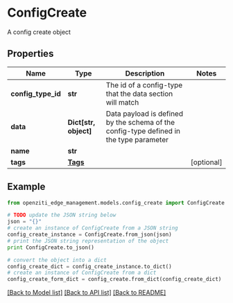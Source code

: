 # ConfigCreate

A config create object

## Properties
Name | Type | Description | Notes
------------ | ------------- | ------------- | -------------
**config_type_id** | **str** | The id of a config-type that the data section will match | 
**data** | **Dict[str, object]** | Data payload is defined by the schema of the config-type defined in the type parameter | 
**name** | **str** |  | 
**tags** | [**Tags**](Tags.md) |  | [optional] 

## Example

```python
from openziti_edge_management.models.config_create import ConfigCreate

# TODO update the JSON string below
json = "{}"
# create an instance of ConfigCreate from a JSON string
config_create_instance = ConfigCreate.from_json(json)
# print the JSON string representation of the object
print ConfigCreate.to_json()

# convert the object into a dict
config_create_dict = config_create_instance.to_dict()
# create an instance of ConfigCreate from a dict
config_create_form_dict = config_create.from_dict(config_create_dict)
```
[[Back to Model list]](../README.md#documentation-for-models) [[Back to API list]](../README.md#documentation-for-api-endpoints) [[Back to README]](../README.md)


